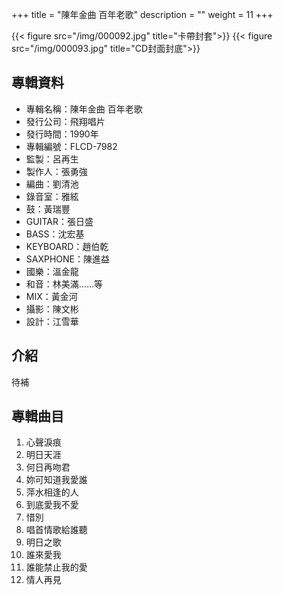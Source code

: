 +++
title = "陳年金曲 百年老歌"
description = ""
weight = 11
+++

{{< figure src="/img/000092.jpg" title="卡帶封套">}}
{{< figure src="/img/000093.jpg" title="CD封面封底">}}


## 專輯資料

* 專輯名稱：陳年金曲 百年老歌
* 發行公司：飛翔唱片
* 發行時間：1990年
* 專輯編號：FLCD-7982
* 監製：呂再生
* 製作人：張勇強
* 編曲：劉清池
* 錄音室：雅絃
* 鼓：黃瑞豐
* GUITAR：張日盛
* BASS：沈宏基
* KEYBOARD：趙伯乾
* SAXPHONE：陳進益
* 國樂：溫金龍
* 和音：林美滿……等
* MIX：黃金河
* 攝影：陳文彬
* 設計：江雪華


## 介紹

待補

## 專輯曲目

1. 心聲淚痕
2. 明日天涯
3. 何日再吻君
4. 妳可知道我愛誰
5. 萍水相逢的人
6. 到底愛我不愛
7. 惜別
8. 唱首情歌給誰聽
9. 明日之歌
10. 誰來愛我
11. 誰能禁止我的愛
12. 情人再見
<br/>
<br/>